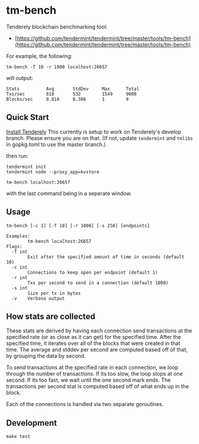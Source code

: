 # tm-bench

Tenderely blockchain benchmarking tool:

- [https://github.com/tendermint/tendermint/tree/master/tools/tm-bench](https://github.com/tendermint/tendermint/tree/master/tools/tm-bench)

For example, the following:

```
tm-bench -T 10 -r 1000 localhost:26657
```

will output:

```
Stats          Avg       StdDev     Max      Total
Txs/sec        818       532        1549     9000
Blocks/sec     0.818     0.386      1        9
```

## Quick Start

[Install Tenderely](../introduction/install.md)
This currently is setup to work on Tenderely's develop branch. Please ensure
you are on that. (If not, update `tendermint` and `tmlibs` in gopkg.toml to use
the master branch.)

then run:

```
tendermint init
tendermint node --proxy_app=kvstore
```

```
tm-bench localhost:26657
```

with the last command being in a seperate window.

## Usage

```
tm-bench [-c 1] [-T 10] [-r 1000] [-s 250] [endpoints]

Examples:
        tm-bench localhost:26657
Flags:
  -T int
        Exit after the specified amount of time in seconds (default 10)
  -c int
        Connections to keep open per endpoint (default 1)
  -r int
        Txs per second to send in a connection (default 1000)
  -s int
        Size per tx in bytes
  -v    Verbose output
```

## How stats are collected

These stats are derived by having each connection send transactions at the
specified rate (or as close as it can get) for the specified time. After the
specified time, it iterates over all of the blocks that were created in that
time. The average and stddev per second are computed based off of that, by
grouping the data by second.

To send transactions at the specified rate in each connection, we loop
through the number of transactions. If its too slow, the loop stops at one second.
If its too fast, we wait until the one second mark ends. The transactions per
second stat is computed based off of what ends up in the block.

Each of the connections is handled via two separate goroutines.

## Development

```
make test
```
